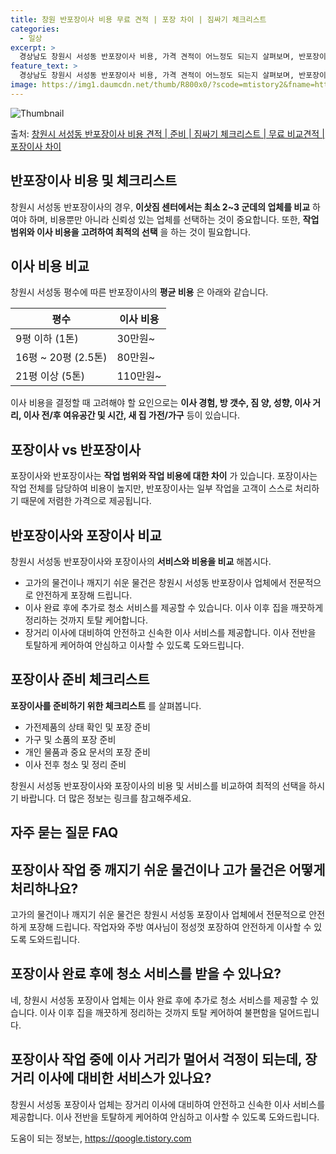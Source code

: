 ```yaml
---
title: 창원 반포장이사 비용 무료 견적 | 포장 차이 | 짐싸기 체크리스트
categories:
  - 일상
excerpt: >
  경상남도 창원시 서성동 반포장이사 비용, 가격 견적이 어느정도 되는지 살펴보며, 반포장이사를 준비함에 있어 짐싸기 준비 체크리스트가 무엇인지 보겠습니다. 마지막으로 포장이사와 차이점을 통해 무료 비교견적으로 어떤 것이 더 합리적인 선택인지 공유 드립니다.창원시 서성동 포장이사 견적 샘플 보기 👈 클릭창원시 서성동 포장이사 가격 살펴보기 👈 클릭창원시 서성동 반포장이사 평균 이사 비용평수창원시 서성동 평균 이사 비용원룸 이사9평 이하 (1톤)30만원~투룸/쓰리룸 이사16평 ~ 20평 (2.5톤)80만원~쓰리룸 이사21평 (5톤) ~110만원~우리집 무료 이사견적 받기 👈 클릭포장 vs 반포장: 이사 방식 비교이사 비용과 작업 범위에 대한 가장 큰 차이포장이사는 이사 전체를 담당하여 약간 비싼 편이지만..
feature_text: >
  경상남도 창원시 서성동 반포장이사 비용, 가격 견적이 어느정도 되는지 살펴보며, 반포장이사를 준비함에 있어 짐싸기 준비 체크리스트가 무엇인지 보겠습니다. 마지막으로 포장이사와 차이점을 통해 무료 비교견적으로 어떤 것이 더 합리적인 선택인지 공유 드립니다.창원시 서성동 포장이사 견적 샘플 보기 👈 클릭창원시 서성동 포장이사 가격 살펴보기 👈 클릭창원시 서성동 반포장이사 평균 이사 비용평수창원시 서성동 평균 이사 비용원룸 이사9평 이하 (1톤)30만원~투룸/쓰리룸 이사16평 ~ 20평 (2.5톤)80만원~쓰리룸 이사21평 (5톤) ~110만원~우리집 무료 이사견적 받기 👈 클릭포장 vs 반포장: 이사 방식 비교이사 비용과 작업 범위에 대한 가장 큰 차이포장이사는 이사 전체를 담당하여 약간 비싼 편이지만..
image: https://img1.daumcdn.net/thumb/R800x0/?scode=mtistory2&fname=https%3A%2F%2Fblog.kakaocdn.net%2Fdn%2Fv9FbR%2FbtsHct7dm8S%2FkttiOfQBFCyNJJuLBsk8V1%2Fimg.webp
---
```


![Thumbnail](https://img1.daumcdn.net/thumb/R800x0/?scode=mtistory2&fname=https%3A%2F%2Fblog.kakaocdn.net%2Fdn%2Fv9FbR%2FbtsHct7dm8S%2FkttiOfQBFCyNJJuLBsk8V1%2Fimg.webp)

<p>출처: <a href="https://qoogle.tistory.com/9372" rel="dofollow">창원시 서성동 반포장이사 비용 견적 | 준비 | 짐싸기 체크리스트 | 무료 비교견적 | 포장이사 차이</a> </p>

## 반포장이사 비용 및 체크리스트

창원시 서성동 반포장이사의 경우, **이삿짐 센터에서는 최소 2~3 군데의 업체를 비교** 하여야 하며, 비용뿐만 아니라 신뢰성 있는 업체를
선택하는 것이 중요합니다. 또한, **작업 범위와 이사 비용을 고려하여 최적의 선택** 을 하는 것이 필요합니다.

## 이사 비용 비교

창원시 서성동 평수에 따른 반포장이사의 **평균 비용** 은 아래와 같습니다.

**평수** | **이사 비용**  
---|---  
9평 이하 (1톤) | 30만원~  
16평 ~ 20평 (2.5톤) | 80만원~  
21평 이상 (5톤) | 110만원~  
  
이사 비용을 결정할 때 고려해야 할 요인으로는 **이사 경험, 방 갯수, 짐 양, 성향, 이사 거리, 이사 전/후 여유공간 및 시간, 새 집
가전/가구** 등이 있습니다.

## 포장이사 vs 반포장이사

포장이사와 반포장이사는 **작업 범위와 작업 비용에 대한 차이** 가 있습니다. 포장이사는 작업 전체를 담당하여 비용이 높지만, 반포장이사는
일부 작업을 고객이 스스로 처리하기 때문에 저렴한 가격으로 제공됩니다.

## 반포장이사와 포장이사 비교

창원시 서성동 반포장이사와 포장이사의 **서비스와 비용을 비교** 해봅시다.

  * 고가의 물건이나 깨지기 쉬운 물건은 창원시 서성동 반포장이사 업체에서 전문적으로 안전하게 포장해 드립니다.
  * 이사 완료 후에 추가로 청소 서비스를 제공할 수 있습니다. 이사 이후 집을 깨끗하게 정리하는 것까지 토탈 케어합니다.
  * 장거리 이사에 대비하여 안전하고 신속한 이사 서비스를 제공합니다. 이사 전반을 토탈하게 케어하여 안심하고 이사할 수 있도록 도와드립니다.

## 포장이사 준비 체크리스트

**포장이사를 준비하기 위한 체크리스트** 를 살펴봅니다.

  * 가전제품의 상태 확인 및 포장 준비
  * 가구 및 소품의 포장 준비
  * 개인 물품과 중요 문서의 포장 준비
  * 이사 전후 청소 및 정리 준비

창원시 서성동 반포장이사와 포장이사의 비용 및 서비스를 비교하여 최적의 선택을 하시기 바랍니다. 더 많은 정보는 링크를 참고해주세요.

## 자주 묻는 질문 FAQ

## 포장이사 작업 중 깨지기 쉬운 물건이나 고가 물건은 어떻게 처리하나요?

고가의 물건이나 깨지기 쉬운 물건은 창원시 서성동 포장이사 업체에서 전문적으로 안전하게 포장해 드립니다. 작업자와 주방 여사님이 정성껏
포장하여 안전하게 이사할 수 있도록 도와드립니다.

## 포장이사 완료 후에 청소 서비스를 받을 수 있나요?

네, 창원시 서성동 포장이사 업체는 이사 완료 후에 추가로 청소 서비스를 제공할 수 있습니다. 이사 이후 집을 깨끗하게 정리하는 것까지 토탈
케어하여 불편함을 덜어드립니다.

## 포장이사 작업 중에 이사 거리가 멀어서 걱정이 되는데, 장거리 이사에 대비한 서비스가 있나요?

창원시 서성동 포장이사 업체는 장거리 이사에 대비하여 안전하고 신속한 이사 서비스를 제공합니다. 이사 전반을 토탈하게 케어하여 안심하고
이사할 수 있도록 도와드립니다.



 

도움이 되는 정보는, <a href="https://qoogle.tistory.com" rel="dofollow">https://qoogle.tistory.com</a>


